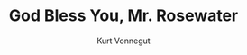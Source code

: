 ---
title: God Bless You, Mr. Rosewater
author: Kurt Vonnegut
readingDate: 2015-12-08
layout: book
---